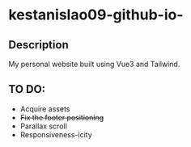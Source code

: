 # kestanislao09-github-io-

## Description

My personal website built using Vue3 and Tailwind.


## TO DO:
 - Acquire assets
 - ~~Fix the footer positioning~~
 - Parallax scroll
 - Responsiveness-icity
